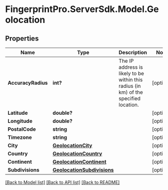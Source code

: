 # FingerprintPro.ServerSdk.Model.Geolocation
## Properties

Name | Type | Description | Notes
------------ | ------------- | ------------- | -------------
**AccuracyRadius** | **int?** | The IP address is likely to be within this radius (in km) of the specified location. | [optional] 
**Latitude** | **double?** |  | [optional] 
**Longitude** | **double?** |  | [optional] 
**PostalCode** | **string** |  | [optional] 
**Timezone** | **string** |  | [optional] 
**City** | [**GeolocationCity**](GeolocationCity.md) |  | [optional] 
**Country** | [**GeolocationCountry**](GeolocationCountry.md) |  | [optional] 
**Continent** | [**GeolocationContinent**](GeolocationContinent.md) |  | [optional] 
**Subdivisions** | [**GeolocationSubdivisions**](GeolocationSubdivisions.md) |  | [optional] 

[[Back to Model list]](../README.md#documentation-for-models) [[Back to API list]](../README.md#documentation-for-api-endpoints) [[Back to README]](../README.md)

